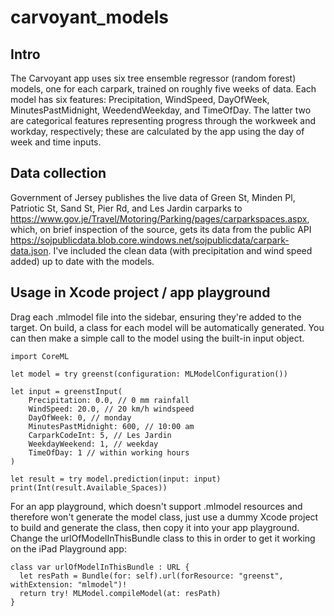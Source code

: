# carvoyant_models

## Intro

The Carvoyant app uses six tree ensemble regressor (random forest) models, one for each carpark, trained on roughly five weeks of data. Each model has six features: Precipitation, WindSpeed, DayOfWeek, MinutesPastMidnight, WeedendWeekday, and TimeOfDay. The latter two are categorical features representing progress through the workweek and workday, respectively; these are calculated by the app using the day of week and time inputs.

## Data collection

Government of Jersey publishes the live data of Green St, Minden Pl, Patriotic St, Sand St, Pier Rd, and Les Jardin carparks to https://www.gov.je/Travel/Motoring/Parking/pages/carparkspaces.aspx, which, on brief inspection of the source, gets its data from the public API https://sojpublicdata.blob.core.windows.net/sojpublicdata/carpark-data.json. I've included the clean data (with precipitation and wind speed added) up to date with the models.

## Usage in Xcode project / app playground

Drag each .mlmodel file into the sidebar, ensuring they're added to the target. On build, a class for each model will be automatically generated. You can then make a simple call to the model using the built-in input object.

```
import CoreML

let model = try greenst(configuration: MLModelConfiguration())

let input = greenstInput(
    Precipitation: 0.0, // 0 mm rainfall
    WindSpeed: 20.0, // 20 km/h windspeed
    DayOfWeek: 0, // monday
    MinutesPastMidnight: 600, // 10:00 am
    CarparkCodeInt: 5, // Les Jardin
    WeekdayWeekend: 1, // weekday
    TimeOfDay: 1 // within working hours
)

let result = try model.prediction(input: input)
print(Int(result.Available_Spaces))
```

For an app playground, which doesn't support .mlmodel resources and therefore won't generate the model class, just use a dummy Xcode project to build and generate the class, then copy it into your app playground. Change the urlOfModelInThisBundle class to this in order to get it working on the iPad Playground app:
```
class var urlOfModelInThisBundle : URL {
  let resPath = Bundle(for: self).url(forResource: "greenst", withExtension: "mlmodel")!
  return try! MLModel.compileModel(at: resPath)
}
```
